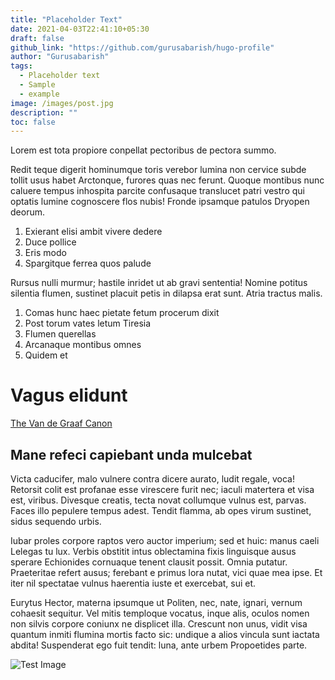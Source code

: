 ```yaml
---
title: "Placeholder Text"
date: 2021-04-03T22:41:10+05:30
draft: false
github_link: "https://github.com/gurusabarish/hugo-profile"
author: "Gurusabarish"
tags:
  - Placeholder text
  - Sample
  - example
image: /images/post.jpg
description: ""
toc: false
---
```


Lorem est tota propiore conpellat pectoribus de pectora summo.

Redit teque digerit hominumque toris verebor lumina non cervice subde tollit usus habet Arctonque, furores quas nec ferunt. Quoque montibus nunc caluere tempus inhospita parcite confusaque translucet patri vestro qui optatis lumine cognoscere flos nubis! Fronde ipsamque patulos Dryopen deorum.

  1. Exierant elisi ambit vivere dedere
  2. Duce pollice
  3. Eris modo
  4. Spargitque ferrea quos palude

Rursus nulli murmur; hastile inridet ut ab gravi sententia! Nomine potitus silentia flumen, sustinet placuit petis in dilapsa erat sunt. Atria tractus malis.

  1. Comas hunc haec pietate fetum procerum dixit
  2. Post torum vates letum Tiresia
  3. Flumen querellas
  4. Arcanaque montibus omnes
  5. Quidem et

# Vagus elidunt

[The Van de Graaf Canon](https://en.wikipedia.org/wiki/Canons_of_page_construction#Van_de_Graaf_canon)

## Mane refeci capiebant unda mulcebat
Victa caducifer, malo vulnere contra dicere aurato, ludit regale, voca! Retorsit colit est profanae esse virescere furit nec; iaculi matertera et visa est, viribus. Divesque creatis, tecta novat collumque vulnus est, parvas. Faces illo pepulere tempus adest. Tendit flamma, ab opes virum sustinet, sidus sequendo urbis.

Iubar proles corpore raptos vero auctor imperium; sed et huic: manus caeli Lelegas tu lux. Verbis obstitit intus oblectamina fixis linguisque ausus sperare Echionides cornuaque tenent clausit possit. Omnia putatur. Praeteritae refert ausus; ferebant e primus lora nutat, vici quae mea ipse. Et iter nil spectatae vulnus haerentia iuste et exercebat, sui et.

Eurytus Hector, materna ipsumque ut Politen, nec, nate, ignari, vernum cohaesit sequitur. Vel mitis temploque vocatus, inque alis, oculos nomen non silvis corpore coniunx ne displicet illa. Crescunt non unus, vidit visa quantum inmiti flumina mortis facto sic: undique a alios vincula sunt iactata abdita! Suspenderat ego fuit tendit: luna, ante urbem Propoetides parte.

![Test Image](/me.png)